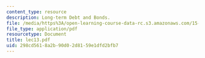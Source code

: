 ```yaml
---
content_type: resource
description: Long-term Debt and Bonds.
file: /media/https%3A/open-learning-course-data-rc.s3.amazonaws.com/15-515-financial-accounting-fall-2003/298cd5618a2b90d02d8159e1dfd2bfb7_lec13.pdf
file_type: application/pdf
resourcetype: Document
title: lec13.pdf
uid: 298cd561-8a2b-90d0-2d81-59e1dfd2bfb7
---
```


